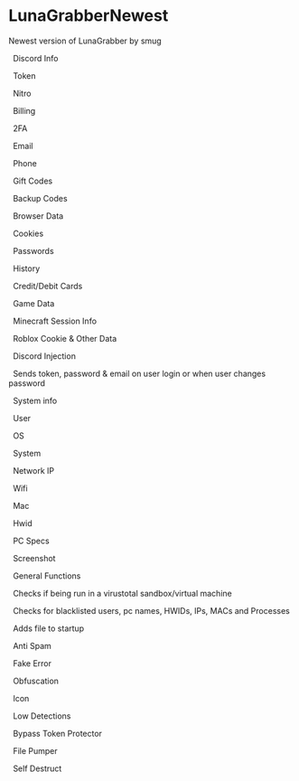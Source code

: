 # LunaGrabberNewest

Newest version of LunaGrabber by smug







&nbsp;   Discord Info

&nbsp;       Token

&nbsp;       Nitro

&nbsp;       Billing

&nbsp;       2FA

&nbsp;       Email

&nbsp;       Phone

&nbsp;       Gift Codes

&nbsp;       Backup Codes



&nbsp;   Browser Data

&nbsp;       Cookies

&nbsp;       Passwords

&nbsp;       History

&nbsp;       Credit/Debit Cards



&nbsp;   Game Data

&nbsp;       Minecraft Session Info

&nbsp;       Roblox Cookie \& Other Data



&nbsp;   Discord Injection

&nbsp;       Sends token, password \& email on user login or when user changes password



&nbsp;   System info

&nbsp;       User

&nbsp;       OS

&nbsp;       System

&nbsp;       Network IP

&nbsp;       Wifi

&nbsp;       Mac

&nbsp;       Hwid

&nbsp;       PC Specs

&nbsp;       Screenshot



&nbsp;   General Functions

&nbsp;       Checks if being run in a virustotal sandbox/virtual machine

&nbsp;       Checks for blacklisted users, pc names, HWIDs, IPs, MACs and Processes

&nbsp;       Adds file to startup

&nbsp;       Anti Spam

&nbsp;       Fake Error

&nbsp;       Obfuscation

&nbsp;       Icon

&nbsp;       Low Detections

&nbsp;       Bypass Token Protector

&nbsp;       File Pumper

&nbsp;       Self Destruct







